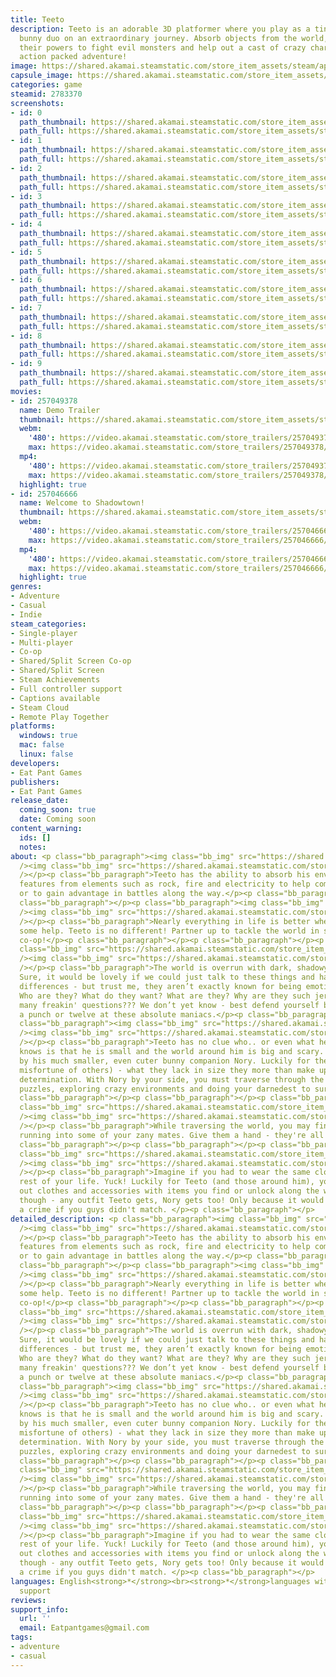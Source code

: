 ```yaml
---
title: Teeto
description: Teeto is an adorable 3D platformer where you play as a tiny blob and
  bunny duo on an extraordinary journey. Absorb objects from the world, harnessing
  their powers to fight evil monsters and help out a cast of crazy characters in an
  action packed adventure!
image: https://shared.akamai.steamstatic.com/store_item_assets/steam/apps/2783370/header.jpg?t=1732469560
capsule_image: https://shared.akamai.steamstatic.com/store_item_assets/steam/apps/2783370/5fd0a4706d79e9c951838b00d4e5123598296680/capsule_231x87.jpg?t=1732469560
categories: game
steamid: 2783370
screenshots:
- id: 0
  path_thumbnail: https://shared.akamai.steamstatic.com/store_item_assets/steam/apps/2783370/ss_8f29939423f4346110213599c4f7fd1e051004f2.600x338.jpg?t=1732469560
  path_full: https://shared.akamai.steamstatic.com/store_item_assets/steam/apps/2783370/ss_8f29939423f4346110213599c4f7fd1e051004f2.1920x1080.jpg?t=1732469560
- id: 1
  path_thumbnail: https://shared.akamai.steamstatic.com/store_item_assets/steam/apps/2783370/ss_03dd974dc401ebad6d033783ce913d24a1bd140e.600x338.jpg?t=1732469560
  path_full: https://shared.akamai.steamstatic.com/store_item_assets/steam/apps/2783370/ss_03dd974dc401ebad6d033783ce913d24a1bd140e.1920x1080.jpg?t=1732469560
- id: 2
  path_thumbnail: https://shared.akamai.steamstatic.com/store_item_assets/steam/apps/2783370/ss_5b93822efd7ec9823106b69ed1a42f76b9b3bb5a.600x338.jpg?t=1732469560
  path_full: https://shared.akamai.steamstatic.com/store_item_assets/steam/apps/2783370/ss_5b93822efd7ec9823106b69ed1a42f76b9b3bb5a.1920x1080.jpg?t=1732469560
- id: 3
  path_thumbnail: https://shared.akamai.steamstatic.com/store_item_assets/steam/apps/2783370/ss_3fa71cbddd7551a05a7ef0532dc41c1434d7523b.600x338.jpg?t=1732469560
  path_full: https://shared.akamai.steamstatic.com/store_item_assets/steam/apps/2783370/ss_3fa71cbddd7551a05a7ef0532dc41c1434d7523b.1920x1080.jpg?t=1732469560
- id: 4
  path_thumbnail: https://shared.akamai.steamstatic.com/store_item_assets/steam/apps/2783370/ss_e91f49440d7668a50e413676c7d7afdcade9fab3.600x338.jpg?t=1732469560
  path_full: https://shared.akamai.steamstatic.com/store_item_assets/steam/apps/2783370/ss_e91f49440d7668a50e413676c7d7afdcade9fab3.1920x1080.jpg?t=1732469560
- id: 5
  path_thumbnail: https://shared.akamai.steamstatic.com/store_item_assets/steam/apps/2783370/ss_3c8f5eb4fe88bf757b1d6469d69e75ef2865e91a.600x338.jpg?t=1732469560
  path_full: https://shared.akamai.steamstatic.com/store_item_assets/steam/apps/2783370/ss_3c8f5eb4fe88bf757b1d6469d69e75ef2865e91a.1920x1080.jpg?t=1732469560
- id: 6
  path_thumbnail: https://shared.akamai.steamstatic.com/store_item_assets/steam/apps/2783370/ss_5babda607e1c393a46ff913fe1ffd3e8a9438465.600x338.jpg?t=1732469560
  path_full: https://shared.akamai.steamstatic.com/store_item_assets/steam/apps/2783370/ss_5babda607e1c393a46ff913fe1ffd3e8a9438465.1920x1080.jpg?t=1732469560
- id: 7
  path_thumbnail: https://shared.akamai.steamstatic.com/store_item_assets/steam/apps/2783370/ss_55c2affe8cb468e5eea649b173769967cffdc842.600x338.jpg?t=1732469560
  path_full: https://shared.akamai.steamstatic.com/store_item_assets/steam/apps/2783370/ss_55c2affe8cb468e5eea649b173769967cffdc842.1920x1080.jpg?t=1732469560
- id: 8
  path_thumbnail: https://shared.akamai.steamstatic.com/store_item_assets/steam/apps/2783370/ss_371d0b84f880fc226e1b0fcf1c79be724f56599c.600x338.jpg?t=1732469560
  path_full: https://shared.akamai.steamstatic.com/store_item_assets/steam/apps/2783370/ss_371d0b84f880fc226e1b0fcf1c79be724f56599c.1920x1080.jpg?t=1732469560
- id: 9
  path_thumbnail: https://shared.akamai.steamstatic.com/store_item_assets/steam/apps/2783370/ss_ee297a350cd3444c47c4e41bbb5c4448bdf1fcb7.600x338.jpg?t=1732469560
  path_full: https://shared.akamai.steamstatic.com/store_item_assets/steam/apps/2783370/ss_ee297a350cd3444c47c4e41bbb5c4448bdf1fcb7.1920x1080.jpg?t=1732469560
movies:
- id: 257049378
  name: Demo Trailer
  thumbnail: https://shared.akamai.steamstatic.com/store_item_assets/steam/apps/257049378/9145f3b92bb91cb5e0a00dac588c4b1b13b91ffe/movie_600x337.jpg?t=1732068749
  webm:
    '480': https://video.akamai.steamstatic.com/store_trailers/257049378/movie480_vp9.webm?t=1732068749
    max: https://video.akamai.steamstatic.com/store_trailers/257049378/movie_max_vp9.webm?t=1732068749
  mp4:
    '480': https://video.akamai.steamstatic.com/store_trailers/257049378/movie480.mp4?t=1732068749
    max: https://video.akamai.steamstatic.com/store_trailers/257049378/movie_max.mp4?t=1732068749
  highlight: true
- id: 257046666
  name: Welcome to Shadowtown!
  thumbnail: https://shared.akamai.steamstatic.com/store_item_assets/steam/apps/257046666/movie.293x165.jpg?t=1723777280
  webm:
    '480': https://video.akamai.steamstatic.com/store_trailers/257046666/movie480_vp9.webm?t=1723777280
    max: https://video.akamai.steamstatic.com/store_trailers/257046666/movie_max_vp9.webm?t=1723777280
  mp4:
    '480': https://video.akamai.steamstatic.com/store_trailers/257046666/movie480.mp4?t=1723777280
    max: https://video.akamai.steamstatic.com/store_trailers/257046666/movie_max.mp4?t=1723777280
  highlight: true
genres:
- Adventure
- Casual
- Indie
steam_categories:
- Single-player
- Multi-player
- Co-op
- Shared/Split Screen Co-op
- Shared/Split Screen
- Steam Achievements
- Full controller support
- Captions available
- Steam Cloud
- Remote Play Together
platforms:
  windows: true
  mac: false
  linux: false
developers:
- Eat Pant Games
publishers:
- Eat Pant Games
release_date:
  coming_soon: true
  date: Coming soon
content_warning:
  ids: []
  notes:
about: <p class="bb_paragraph"><img class="bb_img" src="https://shared.akamai.steamstatic.com/store_item_assets/steam/apps/2783370/extras/Title_absorb.png?t=1732469560"
  /><img class="bb_img" src="https://shared.akamai.steamstatic.com/store_item_assets/steam/apps/2783370/extras/Gif_Absorb.gif?t=1732469560"
  /></p><p class="bb_paragraph">Teeto has the ability to absorb his environment, embracing
  features from elements such as rock, fire and electricity to help complete challenges
  or to gain advantage in battles along the way.</p><p class="bb_paragraph"></p><p
  class="bb_paragraph"></p><p class="bb_paragraph"><img class="bb_img" src="https://shared.akamai.steamstatic.com/store_item_assets/steam/apps/2783370/extras/Title_coop.png?t=1732469560"
  /><img class="bb_img" src="https://shared.akamai.steamstatic.com/store_item_assets/steam/apps/2783370/extras/Gif_Coop.gif?t=1732469560"
  /></p><p class="bb_paragraph">Nearly everything in life is better when you've got
  some help. Teeto is no different! Partner up to tackle the world in split screen
  co-op!</p><p class="bb_paragraph"></p><p class="bb_paragraph"></p><p class="bb_paragraph"><img
  class="bb_img" src="https://shared.akamai.steamstatic.com/store_item_assets/steam/apps/2783370/extras/Title_shadows.png?t=1732469560"
  /><img class="bb_img" src="https://shared.akamai.steamstatic.com/store_item_assets/steam/apps/2783370/extras/Gif_Shadows.gif?t=1732469560"
  /></p><p class="bb_paragraph">The world is overrun with dark, shadowy monsters.
  Sure, it would be lovely if we could just talk to these things and hash out our
  differences - but trust me, they aren’t exactly known for being emotionally reasonable.
  Who are they? What do they want? What are they? Why are they such jerks? Why so
  many freakin' questions??? We don’t yet know - best defend yourself by throwing
  a punch or twelve at these absolute maniacs.</p><p class="bb_paragraph"></p><p class="bb_paragraph"></p><p
  class="bb_paragraph"><img class="bb_img" src="https://shared.akamai.steamstatic.com/store_item_assets/steam/apps/2783370/extras/Title_world.png?t=1732469560"
  /><img class="bb_img" src="https://shared.akamai.steamstatic.com/store_item_assets/steam/apps/2783370/extras/Gif_World.gif?t=1732469560"
  /></p><p class="bb_paragraph">Teeto has no clue who.. or even what he is. All he
  knows is that he is small and the world around him is big and scary. Teeto is joined
  by his much smaller, even cuter bunny companion Nory. Luckily for them (and to the
  misfortune of others) - what they lack in size they more than make up for in reckless
  determination. With Nory by your side, you must traverse through the unknown - solving
  puzzles, exploring crazy environments and doing your darnedest to survive.</p><p
  class="bb_paragraph"></p><p class="bb_paragraph"></p><p class="bb_paragraph"><img
  class="bb_img" src="https://shared.akamai.steamstatic.com/store_item_assets/steam/apps/2783370/extras/Title_friends.png?t=1732469560"
  /><img class="bb_img" src="https://shared.akamai.steamstatic.com/store_item_assets/steam/apps/2783370/extras/Gif_Friends.gif?t=1732469560"
  /></p><p class="bb_paragraph">While traversing the world, you may find yourself
  running into some of your zany mates. Give them a hand - they're all utterly hopeless!</p><p
  class="bb_paragraph"></p><p class="bb_paragraph"></p><p class="bb_paragraph"><img
  class="bb_img" src="https://shared.akamai.steamstatic.com/store_item_assets/steam/apps/2783370/extras/Title_outfits.png?t=1732469560"
  /><img class="bb_img" src="https://shared.akamai.steamstatic.com/store_item_assets/steam/apps/2783370/extras/Gif_Outfits.gif?t=1732469560"
  /></p><p class="bb_paragraph">Imagine if you had to wear the same clothes for the
  rest of your life. Yuck! Luckily for Teeto (and those around him), you can swap
  out clothes and accessories with items you find or unlock along the way. Don't worry
  though - any outfit Teeto gets, Nory gets too! Only because it would totally be
  a crime if you guys didn't match. </p><p class="bb_paragraph"></p>
detailed_description: <p class="bb_paragraph"><img class="bb_img" src="https://shared.akamai.steamstatic.com/store_item_assets/steam/apps/2783370/extras/Title_absorb.png?t=1732469560"
  /><img class="bb_img" src="https://shared.akamai.steamstatic.com/store_item_assets/steam/apps/2783370/extras/Gif_Absorb.gif?t=1732469560"
  /></p><p class="bb_paragraph">Teeto has the ability to absorb his environment, embracing
  features from elements such as rock, fire and electricity to help complete challenges
  or to gain advantage in battles along the way.</p><p class="bb_paragraph"></p><p
  class="bb_paragraph"></p><p class="bb_paragraph"><img class="bb_img" src="https://shared.akamai.steamstatic.com/store_item_assets/steam/apps/2783370/extras/Title_coop.png?t=1732469560"
  /><img class="bb_img" src="https://shared.akamai.steamstatic.com/store_item_assets/steam/apps/2783370/extras/Gif_Coop.gif?t=1732469560"
  /></p><p class="bb_paragraph">Nearly everything in life is better when you've got
  some help. Teeto is no different! Partner up to tackle the world in split screen
  co-op!</p><p class="bb_paragraph"></p><p class="bb_paragraph"></p><p class="bb_paragraph"><img
  class="bb_img" src="https://shared.akamai.steamstatic.com/store_item_assets/steam/apps/2783370/extras/Title_shadows.png?t=1732469560"
  /><img class="bb_img" src="https://shared.akamai.steamstatic.com/store_item_assets/steam/apps/2783370/extras/Gif_Shadows.gif?t=1732469560"
  /></p><p class="bb_paragraph">The world is overrun with dark, shadowy monsters.
  Sure, it would be lovely if we could just talk to these things and hash out our
  differences - but trust me, they aren’t exactly known for being emotionally reasonable.
  Who are they? What do they want? What are they? Why are they such jerks? Why so
  many freakin' questions??? We don’t yet know - best defend yourself by throwing
  a punch or twelve at these absolute maniacs.</p><p class="bb_paragraph"></p><p class="bb_paragraph"></p><p
  class="bb_paragraph"><img class="bb_img" src="https://shared.akamai.steamstatic.com/store_item_assets/steam/apps/2783370/extras/Title_world.png?t=1732469560"
  /><img class="bb_img" src="https://shared.akamai.steamstatic.com/store_item_assets/steam/apps/2783370/extras/Gif_World.gif?t=1732469560"
  /></p><p class="bb_paragraph">Teeto has no clue who.. or even what he is. All he
  knows is that he is small and the world around him is big and scary. Teeto is joined
  by his much smaller, even cuter bunny companion Nory. Luckily for them (and to the
  misfortune of others) - what they lack in size they more than make up for in reckless
  determination. With Nory by your side, you must traverse through the unknown - solving
  puzzles, exploring crazy environments and doing your darnedest to survive.</p><p
  class="bb_paragraph"></p><p class="bb_paragraph"></p><p class="bb_paragraph"><img
  class="bb_img" src="https://shared.akamai.steamstatic.com/store_item_assets/steam/apps/2783370/extras/Title_friends.png?t=1732469560"
  /><img class="bb_img" src="https://shared.akamai.steamstatic.com/store_item_assets/steam/apps/2783370/extras/Gif_Friends.gif?t=1732469560"
  /></p><p class="bb_paragraph">While traversing the world, you may find yourself
  running into some of your zany mates. Give them a hand - they're all utterly hopeless!</p><p
  class="bb_paragraph"></p><p class="bb_paragraph"></p><p class="bb_paragraph"><img
  class="bb_img" src="https://shared.akamai.steamstatic.com/store_item_assets/steam/apps/2783370/extras/Title_outfits.png?t=1732469560"
  /><img class="bb_img" src="https://shared.akamai.steamstatic.com/store_item_assets/steam/apps/2783370/extras/Gif_Outfits.gif?t=1732469560"
  /></p><p class="bb_paragraph">Imagine if you had to wear the same clothes for the
  rest of your life. Yuck! Luckily for Teeto (and those around him), you can swap
  out clothes and accessories with items you find or unlock along the way. Don't worry
  though - any outfit Teeto gets, Nory gets too! Only because it would totally be
  a crime if you guys didn't match. </p><p class="bb_paragraph"></p>
languages: English<strong>*</strong><br><strong>*</strong>languages with full audio
  support
reviews:
support_info:
  url: ''
  email: Eatpantgames@gmail.com
tags:
- adventure
- casual
---
```


